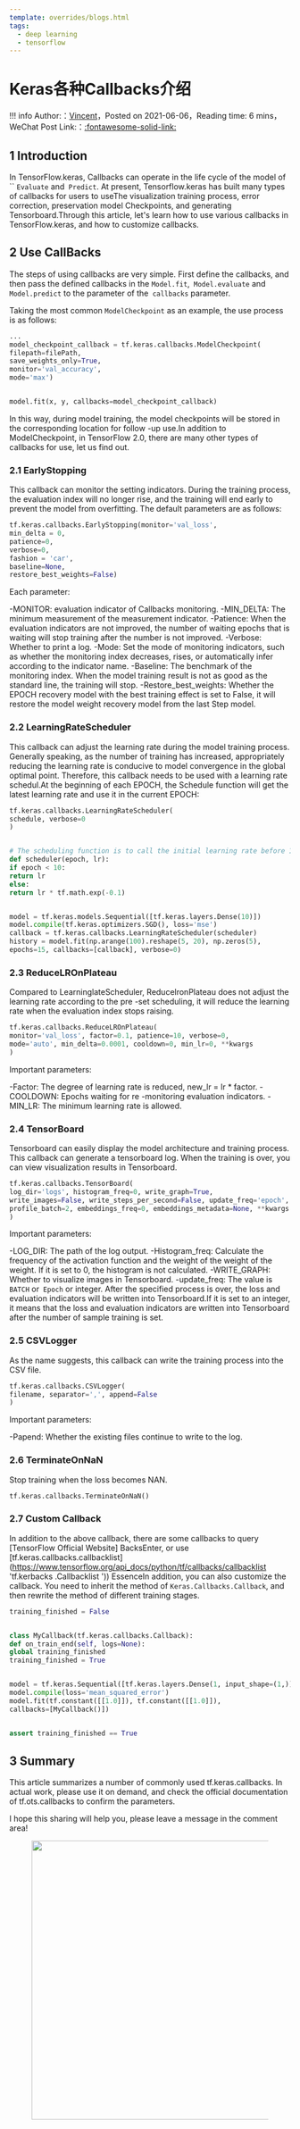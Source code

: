 ```yaml
---
template: overrides/blogs.html
tags:
  - deep learning
  - tensorflow
---
```


# Keras各种Callbacks介绍

!!! info
    Author:：[Vincent](https://github.com/Realvincentyuan)，Posted on 2021-06-06，Reading time: 6 mins，WeChat Post Link:：[:fontawesome-solid-link:](https://mp.weixin.qq.com/s?__biz=MzI4Mjk3NzgxOQ==&mid=2247484578&idx=1&sn=54593557289d011ac6aff472597a731b&chksm=eb90f7d6dce77ec0d896ff1149f89f4c6d9bab7753be123ef269aa781a3ae88012bfa90ce2e0&token=221998215&lang=zh_CN#rd)

## 1 Introduction


In TensorFlow.keras, Callbacks can operate in the life cycle of the model of `` `Evaluate` and` Predict`. At present, Tensorflow.keras has built many types of callbacks for users to useThe visualization training process, error correction, preservation model Checkpoints, and generating Tensorboard.Through this article, let's learn how to use various callbacks in TensorFlow.keras, and how to customize callbacks.


## 2 Use CallBacks


The steps of using callbacks are very simple. First define the callbacks, and then pass the defined callbacks in the `Model.fit`,` Model.evaluate` and `Model.predict` to the parameter of the` callbacks` parameter.


Taking the most common `ModelCheckpoint` as an example, the use process is as follows:


```python
...
model_checkpoint_callback = tf.keras.callbacks.ModelCheckpoint(
filepath=filePath,
save_weights_only=True,
monitor='val_accuracy',
mode='max')


model.fit(x, y, callbacks=model_checkpoint_callback)
```


In this way, during model training, the model checkpoints will be stored in the corresponding location for follow -up use.In addition to ModelCheckpoint, in TensorFlow 2.0, there are many other types of callbacks for use, let us find out.


### 2.1 EarlyStopping


This callback can monitor the setting indicators. During the training process, the evaluation index will no longer rise, and the training will end early to prevent the model from overfitting. The default parameters are as follows:


```python
tf.keras.callbacks.EarlyStopping(monitor='val_loss',
min_delta = 0,
patience=0,
verbose=0,
fashion = 'car',
baseline=None,
restore_best_weights=False)
```


Each parameter:


-MONITOR: evaluation indicator of Callbacks monitoring.
-MIN_DELTA: The minimum measurement of the measurement indicator.
-Patience: When the evaluation indicators are not improved, the number of waiting epochs that is waiting will stop training after the number is not improved.
-Verbose: Whether to print a log.
-Mode: Set the mode of monitoring indicators, such as whether the monitoring index decreases, rises, or automatically infer according to the indicator name.
-Baseline: The benchmark of the monitoring index. When the model training result is not as good as the standard line, the training will stop.
-Restore_best_weights: Whether the EPOCH recovery model with the best training effect is set to False, it will restore the model weight recovery model from the last Step model.


### 2.2 LearningRateScheduler


This callback can adjust the learning rate during the model training process. Generally speaking, as the number of training has increased, appropriately reducing the learning rate is conducive to model convergence in the global optimal point. Therefore, this callback needs to be used with a learning rate schedul.At the beginning of each EPOCH, the Schedule function will get the latest learning rate and use it in the current EPOCH:


```python
tf.keras.callbacks.LearningRateScheduler(
schedule, verbose=0
)


# The scheduling function is to call the initial learning rate before 10 EPOCH, and then the learning rate is decreased in the index
def scheduler(epoch, lr):
if epoch < 10:
return lr
else:
return lr * tf.math.exp(-0.1)


model = tf.keras.models.Sequential([tf.keras.layers.Dense(10)])
model.compile(tf.keras.optimizers.SGD(), loss='mse')
callback = tf.keras.callbacks.LearningRateScheduler(scheduler)
history = model.fit(np.arange(100).reshape(5, 20), np.zeros(5),
epochs=15, callbacks=[callback], verbose=0)


```


### 2.3 ReduceLROnPlateau


Compared to LearninglateScheduler, ReducelronPlateau does not adjust the learning rate according to the pre -set scheduling, it will reduce the learning rate when the evaluation index stops raising.


```python
tf.keras.callbacks.ReduceLROnPlateau(
monitor='val_loss', factor=0.1, patience=10, verbose=0,
mode='auto', min_delta=0.0001, cooldown=0, min_lr=0, **kwargs
)
```


Important parameters:


-Factor: The degree of learning rate is reduced, new_lr = lr * factor.
-COOLDOWN: Epochs waiting for re -monitoring evaluation indicators.
-MIN_LR: The minimum learning rate is allowed.


### 2.4 TensorBoard


Tensorboard can easily display the model architecture and training process. This callback can generate a tensorboard log. When the training is over, you can view visualization results in Tensorboard.


```python
tf.keras.callbacks.TensorBoard(
log_dir='logs', histogram_freq=0, write_graph=True,
write_images=False, write_steps_per_second=False, update_freq='epoch',
profile_batch=2, embeddings_freq=0, embeddings_metadata=None, **kwargs
)
```


Important parameters:


-LOG_DIR: The path of the log output.
-Histogram_freq: Calculate the frequency of the activation function and the weight of the weight of the weight. If it is set to 0, the histogram is not calculated.
-WRITE_GRAPH: Whether to visualize images in Tensorboard.
-update_freq: The value is `BATCH` or` Epoch` or integer. After the specified process is over, the loss and evaluation indicators will be written into Tensorboard.If it is set to an integer, it means that the loss and evaluation indicators are written into Tensorboard after the number of sample training is set.


### 2.5 CSVLogger


As the name suggests, this callback can write the training process into the CSV file.


```python
tf.keras.callbacks.CSVLogger(
filename, separator=',', append=False
)
```


Important parameters:


-Papend: Whether the existing files continue to write to the log.


### 2.6 TerminateOnNaN


Stop training when the loss becomes NAN.


```python
tf.keras.callbacks.TerminateOnNaN()
```


### 2.7 Custom Callback


In addition to the above callback, there are some callbacks to query
[TensorFlow Official Website] BacksEnter, or use [tf.keras.callbacks.callbacklist] (https://www.tensorflow.org/api_docs/python/tf/callbacks/callbacklist 'tf.kerbacks .Callbacklist '))
EssenceIn addition, you can also customize the callback. You need to inherit the method of `Keras.Callbacks.Callback`, and then rewrite the method of different training stages.


```python
training_finished = False


class MyCallback(tf.keras.callbacks.Callback):
def on_train_end(self, logs=None):
global training_finished
training_finished = True


model = tf.keras.Sequential([tf.keras.layers.Dense(1, input_shape=(1,))])
model.compile(loss='mean_squared_error')
model.fit(tf.constant([[1.0]]), tf.constant([[1.0]]),
callbacks=[MyCallback()])


assert training_finished == True
```


## 3 Summary


This article summarizes a number of commonly used tf.keras.callbacks. In actual work, please use it on demand, and check the official documentation of tf.ots.callbacks to confirm the parameters.


I hope this sharing will help you, please leave a message in the comment area!


<figure>
  <img src="https://cdn.jsdelivr.net/gh/BulletTech2021/Pics/2021-6-14/1623639526512-1080P%20(Full%20HD)%20-%20Tail%20Pic.png" width="500" />

</figure>